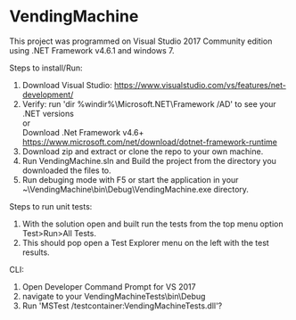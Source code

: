 # VendingMachine

This project was programmed on Visual Studio 2017 Community edition using .NET Framework v4.6.1 and windows 7.

Steps to install/Run:
1. Download Visual Studio: https://www.visualstudio.com/vs/features/net-development/
2. Verify: run 'dir %windir%\Microsoft.NET\Framework /AD' to see your .NET versions 
<br /> or <br />
   Download .Net Framework v4.6+ https://www.microsoft.com/net/download/dotnet-framework-runtime
3. Download zip and extract or clone the repo to your own machine.
4. Run VendingMachine.sln and Build the project from the directory you downloaded the files to.
5. Run debuging mode with F5 or start the application in your ~\VendingMachine\bin\Debug\VendingMachine.exe directory.

Steps to run unit tests:
1. With the solution open and built run the tests from the top menu option Test>Run>All Tests.
2. This should pop open a Test Explorer menu on the left with the test results.

CLI:
1. Open Developer Command Prompt for VS 2017
2. navigate to your VendingMachineTests\bin\Debug
3. Run 'MSTest /testcontainer:VendingMachineTests.dll'?
